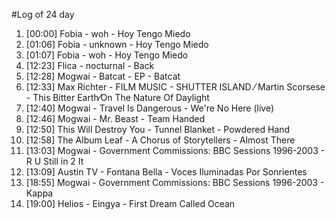 #Log of 24 day

1. [00:00] Fobia - woh - Hoy Tengo Miedo
1. [01:06] Fobia - unknown - Hoy Tengo Miedo
1. [01:07] Fobia - woh - Hoy Tengo Miedo
1. [12:23] Flica - nocturnal - Back
1. [12:28] Mogwai - Batcat - EP - Batcat
1. [12:33] Max Richter - FILM MUSIC - SHUTTER ISLAND ⁄ Martin Scorsese - This Bitter Earth⁄On The Nature Of Daylight
1. [12:40] Mogwai - Travel Is Dangerous - We're No Here (live)
1. [12:46] Mogwai - Mr. Beast - Team Handed
1. [12:50] This Will Destroy You - Tunnel Blanket - Powdered Hand
1. [12:58] The Album Leaf - A Chorus of Storytellers - Almost There
1. [13:03] Mogwai - Government Commissions: BBC Sessions 1996-2003 - R U Still in 2 It
1. [13:09] Austin TV - Fontana Bella - Voces Iluminadas Por Sonrientes
1. [18:55] Mogwai - Government Commissions: BBC Sessions 1996-2003 - Kappa
1. [19:00] Helios - Eingya - First Dream Called Ocean
